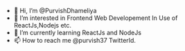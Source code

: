 - 👋 Hi, I’m @PurvishDhameliya
- 👀 I’m interested in Frontend Web Developement In Use of ReactJs,Nodejs etc.
- 🌱 I’m currently learning ReactJs and NodeJs
- 📫 How to reach me @purvish37 TwitterId.

